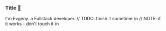 ### Title 🌚

I'm Evgeny. a Fullstack developer.
// TODO: finish it sometime \n
// NOTE: if it works - don't touch it \n
